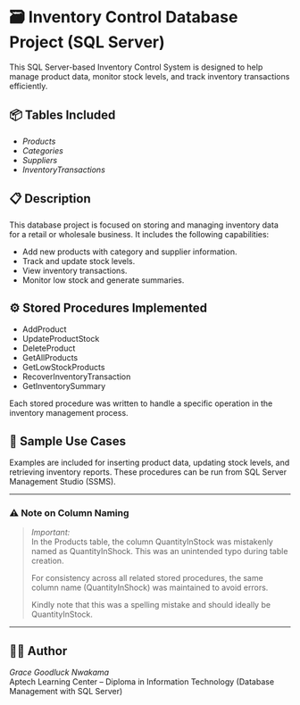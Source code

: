 # 🗃 Inventory Control Database Project (SQL Server)

This SQL Server-based Inventory Control System is designed to help manage product data, monitor stock levels, and track inventory transactions efficiently.

## 📦 Tables Included

- *Products*
- *Categories*
- *Suppliers*
- *InventoryTransactions*

## 📋 Description

This database project is focused on storing and managing inventory data for a retail or wholesale business. It includes the following capabilities:

- Add new products with category and supplier information.
- Track and update stock levels.
- View inventory transactions.
- Monitor low stock and generate summaries.

## ⚙ Stored Procedures Implemented

- AddProduct
- UpdateProductStock
- DeleteProduct
- GetAllProducts
- GetLowStockProducts
- RecoverInventoryTransaction
- GetInventorySummary

Each stored procedure was written to handle a specific operation in the inventory management process.

## 📌 Sample Use Cases

Examples are included for inserting product data, updating stock levels, and retrieving inventory reports. These procedures can be run from SQL Server Management Studio (SSMS).

---

### ⚠ Note on Column Naming

> *Important:*  
> In the Products table, the column QuantityInStock was mistakenly named as QuantityInShock. This was an unintended typo during table creation.  
>  
> For consistency across all related stored procedures, the same column name (QuantityInShock) was maintained to avoid errors.  
>  
> Kindly note that this was a spelling mistake and should ideally be QuantityInStock.

---

## 👩‍💻 Author

*Grace Goodluck Nwakama*  
Aptech Learning Center – Diploma in Information Technology (Database Management with SQL Server)
